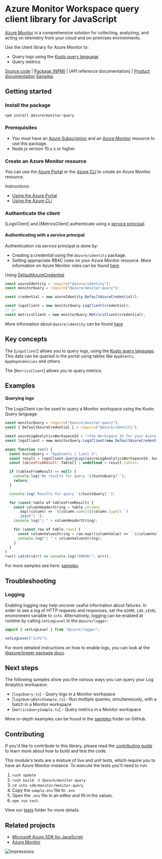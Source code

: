 # Azure Monitor Workspace query client library for JavaScript

[Azure Monitor](https://docs.microsoft.com/azure/azure-monitor/overview) is a comprehensive solution for collecting, analyzing, and acting on telemetry from your cloud and on-premises environments.

Use the client library for Azure Monitor to:

- Query logs using the [Kusto query language][kusto_query_language]
- Query metrics

[Source code](https://github.com/Azure/azure-sdk-for-js/blob/master/sdk/monitor/monitor-query/) |
[Package (NPM)](https://www.npmjs.com/package/@azure/monitor-query) |
[API reference documentation]<!--(https://docs.microsoft.com/javascript/api/@azure/monitor-query)--> |
[Product documentation][azure_monitor_product_documentation]
[Samples][samples]

## Getting started

### Install the package

```bash
npm install @azure/monitor-query
```

### Prerequisites

- You must have an [Azure Subscription](https://azure.microsoft.com) and an [Azure Monitor][azure_monitor_product_documentation] resource to use this package.
- Node.js version 10.x.x or higher

### Create an Azure Monitor resource

You can use the [Azure Portal][azure_monitor_create_using_portal] or the [Azure CLI][azure_monitor_create_using_cli] to create an Azure Monitor resource.

Instructions:

- [Using the Azure Portal][azure_monitor_create_using_portal]
- [Using the Azure CLI][azure_monitor_create_using_cli]

### Authenticate the client

[LogsClient]<!--[msdocs_logs_client]--> and [MetricsClient]<!--[msdocs_metrics_client]--> authenticate using a [service principal](#authenticating-with-a-service-principal).

#### Authenticating with a service principal

Authentication via service principal is done by:

- Creating a credential using the `@azure/identity` package.
- Setting appropriate RBAC rules on your Azure Monitor resource.
  More information on Azure Monitor roles can be found [here][azure_monitor_roles].

Using [DefaultAzureCredential](https://github.com/Azure/azure-sdk-for-js/blob/master/sdk/identity/identity/README.md#defaultazurecredential)

```javascript
const azureIdentity = require("@azure/identity");
const monitorQuery = require("@azure/monitor-query");

const credential = new azureIdentity.DefaultAzureCredential();

const logsClient = new monitorQuery.LogClient(credential);
// or
const metricsClient = new monitorQuery.MetricsClient(credential);
```

More information about `@azure/identity` can be found [here](https://github.com/Azure/azure-sdk-for-js/blob/master/sdk/identity/identity/README.md)

## Key concepts

The [`LogsClient`]<!--[msdocs_logs_client]--> allows you to query logs, using the [Kusto query language][kusto_query_language]. This data can be queried in the
portal using tables like `AppEvents`, `AppDependencies` and others.

The [`MetricsClient`]<!--[msdocs_metrics_client]--> allows you to query metrics.

## Examples

#### Querying logs

The LogsClient can be used to query a Monitor workspace using the Kusto Query language.

```javascript
const monitorQuery = require("@azure/monitor-query");
const { DefaultAzureCredential } = require("@azure/identity");

const azureLogAnalyticsWorkspaceId = "<the Workspace Id for your Azure Log Analytics resource>";
const logsClient = new monitorQuery.LogsClient(new DefaultAzureCredential());

async function run() {
  const kustoQuery = "AppEvents | limit 1";
  const result = logsClient.queryLogs(azureLogAnalyticsWorkspaceId, kustoQuery);
  const tablesFromResult: Table[] | undefined = result.tables;

  if (tablesFromResult == null) {
    console.log(`No results for query '${kustoQuery}'`);
    return;
  }

  console.log(`Results for query '${kustoQuery}'`);

  for (const table of tablesFromResult) {
    const columnHeaderString = table.columns
      .map((column) => `${column.name}(${column.type}) `)
      .join("| ");
    console.log("| " + columnHeaderString);

    for (const row of table.rows) {
      const columnValuesString = row.map((columnValue) => `'${columnValue}' `).join("| ");
      console.log("| " + columnValuesString);
    }
  }
}
run().catch((err) => console.log("ERROR:", err));
```

For more samples see here: [samples][samples].

## Troubleshooting

### Logging

Enabling logging may help uncover useful information about failures. In order to see a log of HTTP requests and responses, set the `AZURE_LOG_LEVEL` environment variable to `info`. Alternatively, logging can be enabled at runtime by calling `setLogLevel` in the `@azure/logger`:

```javascript
import { setLogLevel } from "@azure/logger";

setLogLevel("info");
```

For more detailed instructions on how to enable logs, you can look at the [@azure/logger package docs](https://github.com/Azure/azure-sdk-for-js/tree/master/sdk/core/logger).

## Next steps

The following samples show you the various ways you can query your Log Analytics workspace:

- [`logsQuery.ts`]<!--[samples_logsquery_ts]--> - Query logs in a Monitor workspace
- [`logsQueryBatchSample.ts`]<!--[samples_logquerybatch_ts]--> - Run multiple queries, simultaneously, with a batch in a Monitor workspace
- [`metricsQuerySample.ts`]<!--[samples_metricsquery_ts]--> - Query metrics in a Monitor workspace

More in-depth examples can be found in the [samples](https://github.com/Azure/azure-sdk-for-js/tree/master/sdk/monitor/monitor-query/samples/v1/) folder on GitHub.

## Contributing

If you'd like to contribute to this library, please read the [contributing guide](https://github.com/Azure/azure-sdk-for-js/blob/master/CONTRIBUTING.md) to learn more about how to build and test the code.

This module's tests are a mixture of live and unit tests, which require you to have an Azure Monitor instance. To execute the tests you'll need to run:

1. `rush update`
2. `rush build -t @azure/monitor-query`
3. `cd into sdk/monitor/monitor-query`
4. Copy the `sample.env` file to `.env`
5. Open the `.env` file in an editor and fill in the values.
6. `npm run test`.

View our [tests](https://github.com/Azure/azure-sdk-for-js/blob/master/sdk/monitor/monitor-query/test)
folder for more details.

## Related projects

- [Microsoft Azure SDK for JavaScript](https://github.com/Azure/azure-sdk-for-js)
- [Azure Monitor][azure_monitor_overview]

![Impressions](https://azure-sdk-impressions.azurewebsites.net/api/impressions/azure-sdk-for-js%2Fsdk%2Fmonitor%2Fmonitor-query%2FREADME.png)

[azure_monitor_overview]: https://docs.microsoft.com/azure/azure-monitor/overview
[azure_monitor_create_workspace]: https://docs.microsoft.com/azure/azure-monitor/logs/quick-create-workspace
[azure_monitor_product_documentation]: https://docs.microsoft.com/azure/azure-monitor
[azure_monitor_logs_overview]: https://docs.microsoft.com/azure/azure-monitor/logs/data-platform-logs
[azure_monitor_create_using_portal]: https://docs.microsoft.com/azure/azure-monitor/logs/quick-create-workspace
[azure_monitor_create_using_cli]: https://docs.microsoft.com/azure/azure-monitor/logs/quick-create-workspace-cli
[azure_monitor_roles]: https://docs.microsoft.com/azure/azure-monitor/roles-permissions-security
[kusto_query_language]: https://docs.microsoft.com/azure/data-explorer/kusto/query/
[msdocs_metrics_client]: https://docs.microsoft.com/javascript/api/@azure/monitor-query/metricsclient
[msdocs_logs_client]: https://docs.microsoft.com/javascript/api/@azure/monitor-query/logsclient
[samples]: https://github.com/Azure/azure-sdk-for-js/tree/master/sdk/monitor/monitor-query/samples
[samples_logsquery_ts]: https://github.com/Azure/azure-sdk-for-js/tree/master/sdk/monitor/monitor-query/samples/v1/typescript/src/logQuery.ts
[samples_logquerybatch_ts]: https://github.com/Azure/azure-sdk-for-js/tree/master/sdk/monitor/monitor-query/samples/v1/typescript/src/logQueryBatch.ts
[samples_metricsquery_ts]: https://github.com/Azure/azure-sdk-for-js/tree/master/sdk/monitor/monitor-query/samples/v1/typescript/src/metricsQuery.ts
